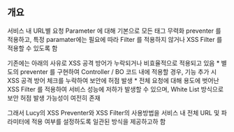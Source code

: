 ## 개요
서비스 내 URL별 요청 Parameter 에 대해 기본으로 모든 태그 무력화 preventer 를 적용하고, 특정 paramater에는 필요에 따라 Filter 를 적용하지 않거나 XSS Filter 를 적용할 수 있도록 함

기존에는 아래의 사유로 XSS 공격 방어가 누락되거나 비효율적으로 적용되고 있음
	* 별도의 preventer 를 구현하여 Controller / BO 코드 내에 적용할 경우, 기능 추가 시 XSS 공격 방어 체크를 누락하여 보안에 허점 발생
	* 전체 요청에 대해 용도에 벗어난 XSS Filter 를 적용하여 서비스 성능에 저하가 발생할 수 있으며, White List 방식으로 보안 허점 발생 가능성이 여전히 존재

그래서 Lucy의 XSS Preventer와 XSS Filter의 사용방법을 서비스 내 전체 URL 및 파라미터에 적용 여부를 설정하도록 일관된 방식을 제공하고하 함 
